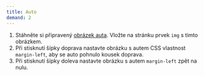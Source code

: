 ```yaml
---
title: Auto
demand: 2
---
```


1. Stáhněte si připravený [obrázek auta](assets/car.png). Vložte na stránku prvek `img` s timto obrázkem.
1. Při stisknutí šípky doprava nastavte obrázku s autem CSS vlastnost `margin-left`, aby se auto pohnulo kousek doprava.
1. Při stisknutí šípky doleva nastavte obrázku s autem `margin-left` zpět na nulu.

